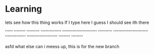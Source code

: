 # Learning
lets see how this thing works
If I type here I guess I should see ith there

''''''            '''''''''
'''''''''' '''''''''''''''' 
'''''''''''''''''''''''''''
'''''''''''
'''''''''''''''''''''''''''
''''''''''''''''
''''''''''''''''''''''''
'''''''''          '''''''''





asfd what else can i meess up, this is for the new branch
